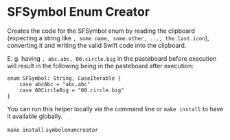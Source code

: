 # SFSymbol Enum Creator

Creates the code for the SFSymbol enum by reading the clipboard (expecting a string like `, some.name, some.other, ..., the.last.icon`), converting it and writing the valid Swift code into the clipboard.

E. g. having `, abc.abc, 00.circle.big` in the pasteboard before execution will result in the following being in the pasteboard after execution:

```
enum SFSymbol: String, CaseIterable {
    case abcAbc = "abc.abc"
    case 00CircleBig = "00.circle.big"
}
```

You can run this helper locally via the command line or  `make install` to have it available globally.

`make install`
`symbolenumcreator`
